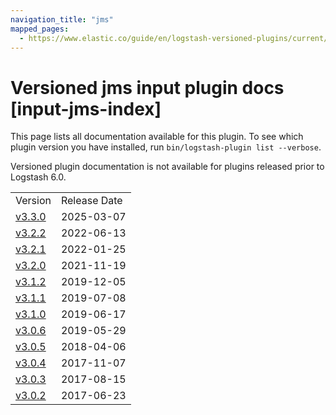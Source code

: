 ```yaml
---
navigation_title: "jms"
mapped_pages:
  - https://www.elastic.co/guide/en/logstash-versioned-plugins/current/input-jms-index.html
---
```


# Versioned jms input plugin docs [input-jms-index]

This page lists all documentation available for this plugin. To see which plugin version you have installed, run `bin/logstash-plugin list --verbose`.

Versioned plugin documentation is not available for plugins released prior to Logstash 6.0.

| | |
| :- | :- |
| Version | Release Date |
| [v3.3.0](v3-3-0-plugins-inputs-jms.md) | 2025-03-07 |
| [v3.2.2](v3-2-2-plugins-inputs-jms.md) | 2022-06-13 |
| [v3.2.1](v3-2-1-plugins-inputs-jms.md) | 2022-01-25 |
| [v3.2.0](v3-2-0-plugins-inputs-jms.md) | 2021-11-19 |
| [v3.1.2](v3-1-2-plugins-inputs-jms.md) | 2019-12-05 |
| [v3.1.1](v3-1-1-plugins-inputs-jms.md) | 2019-07-08 |
| [v3.1.0](v3-1-0-plugins-inputs-jms.md) | 2019-06-17 |
| [v3.0.6](v3-0-6-plugins-inputs-jms.md) | 2019-05-29 |
| [v3.0.5](v3-0-5-plugins-inputs-jms.md) | 2018-04-06 |
| [v3.0.4](v3-0-4-plugins-inputs-jms.md) | 2017-11-07 |
| [v3.0.3](v3-0-3-plugins-inputs-jms.md) | 2017-08-15 |
| [v3.0.2](v3-0-2-plugins-inputs-jms.md) | 2017-06-23 |
